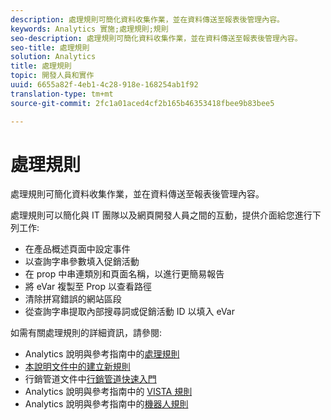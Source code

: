 ```yaml
---
description: 處理規則可簡化資料收集作業，並在資料傳送至報表後管理內容。
keywords: Analytics 實施;處理規則;規則
seo-description: 處理規則可簡化資料收集作業，並在資料傳送至報表後管理內容。
seo-title: 處理規則
solution: Analytics
title: 處理規則
topic: 開發人員和實作
uuid: 6655a82f-4eb1-4c28-918e-168254ab1f92
translation-type: tm+mt
source-git-commit: 2fc1a01aced4cf2b165b46353418fbee9b83bee5

---
```



# 處理規則

處理規則可簡化資料收集作業，並在資料傳送至報表後管理內容。

處理規則可以簡化與 IT 團隊以及網頁開發人員之間的互動，提供介面給您進行下列工作:

* 在產品概述頁面中設定事件
* 以查詢字串參數填入促銷活動
* 在 prop 中串連類別和頁面名稱，以進行更簡易報告
* 將 eVar 複製至 Prop 以查看路徑
* 清除拼寫錯誤的網站區段
* 從查詢字串提取內部搜尋詞或促銷活動 ID 以填入 eVar

如需有關處理規則的詳細資訊，請參閱:

* Analytics 說明與參考指南中的[處理規則](https://marketing.adobe.com/resources/help/en_US/reference/processing_rules.html)
* [本說明文件中的建立新規則](/help/implement/c-implement-with-dtm/c-rules/t-rules-create.md)
* 行銷管道文件中[行銷管道快速入門](https://marketing.adobe.com/resources/help/en_US/mchannel/c_getting_started_mchannel.html)
* Analytics 說明與參考指南中的 [VISTA 規則](https://marketing.adobe.com/resources/help/en_US/reference/VISTA.html)
* Analytics 說明與參考指南中的[機器人規則](https://marketing.adobe.com/resources/help/en_US/reference/bot_rules.html)

